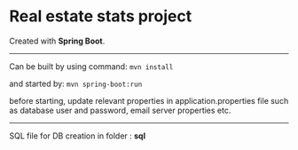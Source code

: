 
# Real estate stats project

Created with **Spring Boot**.
***
Can be built by using command: `mvn install`

and started by: `mvn spring-boot:run` 

before starting, update relevant properties in application.properties file such as database user and password, email server properties etc.
***
SQL file for DB creation in folder : **sql**
